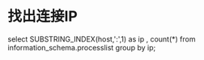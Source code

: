 
# 找出连接IP
select SUBSTRING_INDEX(host,':',1) as ip , count(*) from information_schema.processlist group by ip;